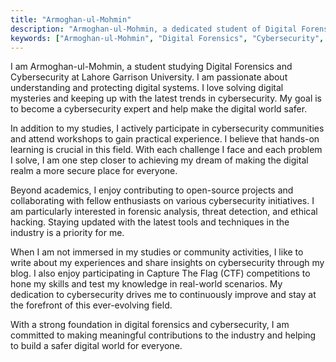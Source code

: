 ```yaml
---
title: "Armoghan-ul-Mohmin"
description: "Armoghan-ul-Mohmin, a dedicated student of Digital Forensics and Cybersecurity at Lahore Garrison University, shares his passion for understanding and protecting digital systems. Explore his journey towards becoming a cybersecurity expert."
keywords: ["Armoghan-ul-Mohmin", "Digital Forensics", "Cybersecurity", "Cybersecurity Trends"]
---
```


I am Armoghan-ul-Mohmin, a student studying Digital Forensics and Cybersecurity at Lahore Garrison University. I am passionate about understanding and protecting digital systems. I love solving digital mysteries and keeping up with the latest trends in cybersecurity. My goal is to become a cybersecurity expert and help make the digital world safer.

In addition to my studies, I actively participate in cybersecurity communities and attend workshops to gain practical experience. I believe that hands-on learning is crucial in this field. With each challenge I face and each problem I solve, I am one step closer to achieving my dream of making the digital realm a more secure place for everyone.

Beyond academics, I enjoy contributing to open-source projects and collaborating with fellow enthusiasts on various cybersecurity initiatives. I am particularly interested in forensic analysis, threat detection, and ethical hacking. Staying updated with the latest tools and techniques in the industry is a priority for me.

When I am not immersed in my studies or community activities, I like to write about my experiences and share insights on cybersecurity through my blog. I also enjoy participating in Capture The Flag (CTF) competitions to hone my skills and test my knowledge in real-world scenarios. My dedication to cybersecurity drives me to continuously improve and stay at the forefront of this ever-evolving field.

With a strong foundation in digital forensics and cybersecurity, I am committed to making meaningful contributions to the industry and helping to build a safer digital world for everyone.
